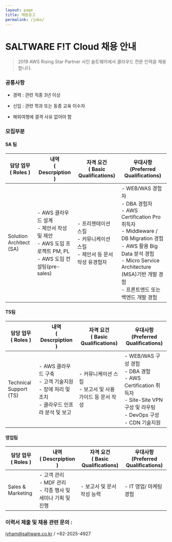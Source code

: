 ```yaml
---
layout: page
title: 채용공고
permalink: /jobs/
---
```


# SALTWARE F!T Cloud 채용 안내

> 2019 AWS Rising Star Partner 사인 솔트웨어에서 클라우드 전문 인력을 채용합니다.



### 공통사항

- 경력 :  관련 직종 3년 이상

- 신입 : 관련 학과 또는 동종 교육 이수자

- 해외여행에 결격 사유 없어야 함

  



### 모집부분

#### SA 팀

| 담당 업무<br /> ( Roles ) | 내역 <br /> ( Descrpiption )                                 | 자격 요건 <br /> ( Basic Qualifications)                     | 우대사항<br /> (Preferred Qualifications)                    |
| ------------------------- | ------------------------------------------------------------ | ------------------------------------------------------------ | ------------------------------------------------------------ |
| Solution Architect (SA)   | - AWS 클라우드 설계  <br /> - 제안서 작성 및 제안 <br /> - AWS 도입 프로젝트 PM, PL <br /> - AWS 도입 컨설팅(pre-sales) | - 프리젠테이션 스킬  <br /> - 커뮤니케이션 스킬 <br /> -  제안서 등 문서 작성 유경험자 | - WEB/WAS 경험자 <br />-  DBA 경험자 <br />- AWS Certification Pro 취득자 <br />- Middleware / DB Migration 경험 <br />- AWS 활용 Big Data 분석 경험 <br />-  Micro Service Architecture (MSA)기반 개발 경험<br />- 프론트엔드 또는 백엔드 개발 경험 |

#### TS팀

| 담당 업무<br /> ( Roles ) | 내역 <br /> ( Descrpiption )                                 | 자격 요건 <br /> ( Basic Qualifications)                     | 우대사항<br /> (Preferred Qualifications)                    |
| ------------------------- | ------------------------------------------------------------ | ------------------------------------------------------------ | ------------------------------------------------------------ |
| Technical Support (TS)    | - AWS 클라우드 구축<br />- 고객 기술지원 <br />- 장애 처리 및 조치<br />- 클라우드 인프라 분석 및 보고 | - 커뮤니케이션 스킬<br />- 보고서 및 사용 가이드 등 문서 작성 | - WEB/WAS 구성 경험<br />- DBA 경험<br />- AWS Certification 취득자<br />- Site-Site VPN 구성 및 라우팅<br />- DevOps 구성<br />- CDN 기술지원 |



#### 영업팀

| 담당 업무<br /> ( Roles ) | 내역 <br /> ( Descrpiption )                                 | 자격 요건 <br /> ( Basic Qualifications) | 우대사항<br /> (Preferred Qualifications) |
| ------------------------- | ------------------------------------------------------------ | ---------------------------------------- | ----------------------------------------- |
| Sales & Marketing         | - 고객 관리<br />- MDF 관리<br />- 각종 행사 및 세미나 기획 및 진행 | - 보고서 및 문서 작성 능력               | - IT 영업/ 마케팅 경험                    |



### 이력서 제출 및 채용 관련 문의 : 

iyham@saltware.co.kr / +82-2025-4927

